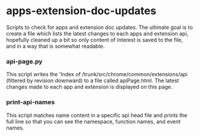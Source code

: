 apps-extension-doc-updates
==========================

Scripts to check for apps and extension doc updates. 
The ultimate goal is to create a file which lists the latest changes
to each apps and extension api, hopefully cleaned up a bit so only content of interest
is saved to the file, and in a way that is somewhat readable.

<h3>api-page.py</h3>
This script writes the 'Index of /trunk/src/chrome/common/extensions/api (filtered by revision downward)
to a file called apiPage.html. The latest changes made to each app and extension is displayed on this page.

<h3>print-api-names</h3>
This script matches name content in a specific api head file and prints the full line
so that you can see the namespace, function names, and event names.
